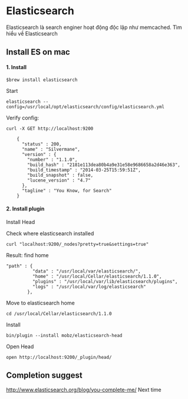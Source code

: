 # Elasticsearch

Elasticsearch là search enginer hoạt động độc lập như memcached.
Tìm hiểu về Elasticsearch 


## Install ES on mac

#### 1. Install

```
$brew install elasticsearch
```

Start

```
elasticsearch --config=/usr/local/opt/elasticsearch/config/elasticsearch.yml
```

Verify config:

```
curl -X GET http://localhost:9200
```

```
	{
	  "status" : 200,
	  "name" : "Silvermane",
	  "version" : {
	    "number" : "1.1.0",
	    "build_hash" : "2181e113dea80b4a9e31e58e9686658a2d46e363",
	    "build_timestamp" : "2014-03-25T15:59:51Z",
	    "build_snapshot" : false,
	    "lucene_version" : "4.7"
	  },
	  "tagline" : "You Know, for Search"
	}
```

#### 2. Install plugin

Install Head

Check where elasticsearch installed

```
curl "localhost:9200/_nodes?pretty=true&settings=true"
```

Result: find home

```
"path" : {
          "data" : "/usr/local/var/elasticsearch/",
          "home" : "/usr/local/Cellar/elasticsearch/1.1.0",
          "plugins" : "/usr/local/var/lib/elasticsearch/plugins",
          "logs" : "/usr/local/var/log/elasticsearch"
        },
```

Move to elasticsearch home

```
cd /usr/local/Cellar/elasticsearch/1.1.0
```

Install 

```
bin/plugin --install mobz/elasticsearch-head
```

Open Head

```
open http://localhost:9200/_plugin/head/
```

## Completion suggest

http://www.elasticsearch.org/blog/you-complete-me/
Next time



